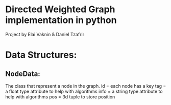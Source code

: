 # Directed Weighted Graph implementation in python
Project by Elai Vaknin & Daniel Tzafrir

# Data Structures:
## NodeData:
The class that represent a node in the graph.
id = each node has a key
tag = a float type attribute to help with algorithms
info = a string type attribute to help with algorithms
pos = 3d tuple to store position
